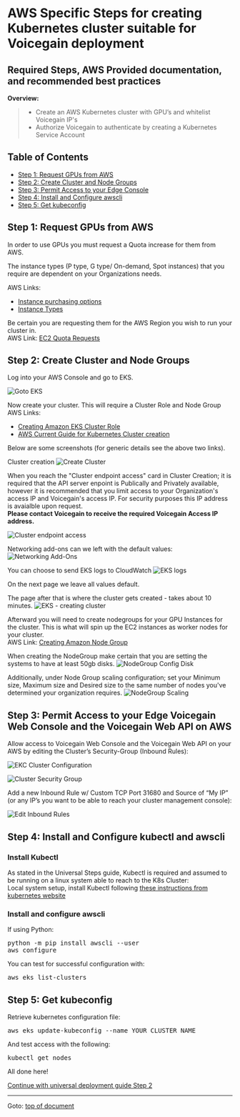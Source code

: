 # <a id="top"></a>AWS Specific Steps for creating Kubernetes cluster suitable for Voicegain deployment
Required Steps, AWS Provided documentation, and recommended best practices
----
**Overview:**
>* Create an AWS Kubernetes cluster with GPU’s and whitelist Voicegain IP's
>* Authorize Voicegain to authenticate by creating a Kubernetes Service Account

## <a id="toc"></a>Table of Contents
- [Step 1: Request GPUs from AWS](#step1)
- [Step 2: Create Cluster and Node Groups](#step2)
- [Step 3: Permit Access to your Edge Console](#step3)
- [Step 4: Install and Configure awscli](#step4)
- [Step 5: Get kubeconfig](#step5)

## <a id="step1"></a>Step 1: Request GPUs from AWS
In order to use GPUs you must request a Quota increase for them from AWS.

The instance types (P type, G type/ On-demand, Spot instances) that you require are dependent on your Organizations needs.  

AWS Links: 
* [Instance purchasing options](https://docs.aws.amazon.com/AWSEC2/latest/UserGuide/instance-purchasing-options.html)
* [Instance Types](https://aws.amazon.com/ec2/instance-types/)

Be certain you are requesting them for the AWS Region you wish to run your cluster in.  
AWS Link: [EC2 Quota Requests](https://console.aws.amazon.com/servicequotas/home/services/ec2/quotas)

## <a id="step2"></a>Step 2: Create Cluster and Node Groups

Log into your AWS Console and go to EKS.

![Goto EKS](./AWS-EKS.PNG)

Now create your cluster. This will require a Cluster Role and Node Group  
AWS Links: 
* [Creating Amazon EKS Cluster Role](https://docs.aws.amazon.com/eks/latest/userguide/service_IAM_role.html#create-service-role)  
* [AWS Current Guide for Kubernetes Cluster creation](https://docs.aws.amazon.com/eks/latest/userguide/create-cluster.html)  

Below are some screenshots (for generic details see the above two links).

Cluster creation
![Create Cluster](./AWS-1a.png)



When you reach the "Cluster endpoint access" card in Cluster Creation; it is required that the API server enpoint is Publically and Privately available, 
however it is recommended that you limit access to your Organization's access IP and Voicegain's access IP. For security purposes this IP address is avaialble upon request.  
**Please contact Voicegain to receive the required Voicegain Access IP address.**

![Cluster endpoint access](./AWS-2a.png)

Networking add-ons can we left with the default values:
![Networking Add-Ons](./AWS-net-add-ons.png)

You can choose to send EKS logs to CloudWatch
![EKS logs](./AWS-ctrl-plane-log.PNG)

On the next page we leave all values default.

The page after that is where the cluster gets created - takes about 10 minutes.
![EKS - creating cluster](./EKS-creating.PNG)



Afterward you will need to create nodegroups for your GPU Instances for the cluster. This is what will spin up the EC2 instances as worker nodes for your cluster.  
AWS Link: [Creating Amazon Node Group](https://docs.aws.amazon.com/eks/latest/userguide/create-managed-node-group.html)

When creating the NodeGroup make certain that you are setting the systems to have at least 50gb disks.
![NodeGroup Config Disk](./AWS-2b.png)



Additionally, under Node Group scaling configuration; set your Minimum size, Maximum size and Desired size to the same number of nodes you've determined your organization requires. 
![NodeGroup Scaling](./AWS-2c.png)

## <a id="step3"></a>Step 3: Permit Access to your Edge Voicegain Web Console and the Voicegain Web API on AWS

Allow access to Voicegain Web Console and the Voicegain Web API on your AWS by editing the Cluster’s Security-Group (Inbound Rules):

![EKC Cluster Configuration](./eks-cluster-config.png)

![Cluster Security Group](./cluster-security-group.png)

Add a new Inbound Rule w/ Custom TCP Port 31680 and Source of “My IP” (or any IP’s you want to be able to reach your cluster management console):

![Edit Inbound Rules](./edit-inbound-rules.png)


## <a id="step4"></a>Step 4: Install and Configure kubectl and awscli
### Install Kubectl

As stated in the Universal Steps guide, Kubectl is required and assumed to be running on a linux system able to reach to the K8s Cluster:  
Local system setup, install Kubectl following [these instructions from kubernetes website](https://kubernetes.io/docs/tasks/tools/install-kubectl/)

### Install and configure awscli

If using Python: 
<pre>
python -m pip install awscli --user
aws configure
</pre>
You can test for successful configuration with:
<pre>
aws eks list-clusters
</pre>

## <a id="step5"></a>Step 5: Get kubeconfig

Retrieve kubernetes configuration file:
<pre>
aws eks update-kubeconfig --name YOUR_CLUSTER_NAME
</pre>
And test access with the following:  
<pre>
kubectl get nodes
</pre>

All done here!

[Continue with universal deployment guide Step 2](./universal-deployment-guide.md#Step2)

---
Goto: [top of document](#top)
